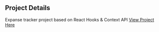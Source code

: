 ## Project Details

Expanse tracker project based on React Hooks & Context API [View Project Here](http://itwa_expanse_tracker.surge.sh)